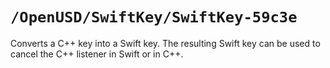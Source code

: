 # ``/OpenUSD/SwiftKey/SwiftKey-59c3e``

Converts a C++ key into a Swift key. The resulting Swift key can be used to cancel the C++ listener in Swift or in C++.